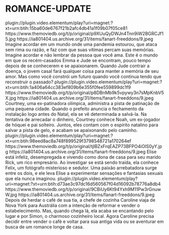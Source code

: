# ROMANCE-UPDATE



<item>
<title>[COLOR silver][B] MEMÓRIAS DE UM AMOR [/COLOR][/B][COLOR yellow]  FULL HD  [B][/COLOR][/B]</title>
<link>plugin://plugin.video.elementum/play?uri=magnet:?xt=urn:btih:15ba60de6767f21b2afc4db41a1f09b07f05ce81</link>
<thumbnail>https://www.themoviedb.org/t/p/original/p9XUuQyDWJn4Tnn9iW2BGRCJf15.jpg</thumbnail>
<fanart>https://ia801404.us.archive.org/31/items/fanart-freeddons/9.jpeg</fanart>
<info> Imagine acordar em um mundo onde uma pandemia estourou, que ataca sem rima ou razão, e faz com que suas vítimas percam suas memórias. Imagine acordar e não lembrar da pessoa que você ama. Este é o mundo em que os recém-casados Emma e Jude se encontram, pouco tempo depois de se conhecerem e se apaixonarem. Quando Jude contrair a doença, o jovem casal fará qualquer coisa para manter a memória de seu amor. Mas como você constrói um futuro quando você continua tendo que reconstruir o passado?</info>
</item>

<item>
<title>[COLOR silver][B] DE REPENTE É O AMOR [/COLOR][/B][COLOR yellow]  FULL HD  [B][/COLOR][/B]</title>
<link>plugin://plugin.video.elementum/play?uri=magnet:?xt=urn:btih:1a406a64cc383ef809b6e355f0fee559899dc1f9</link>
<thumbnail>https://www.themoviedb.org/t/p/original/p8DBnMb9k5vpywy3n7sMpKnbV5X.jpg</thumbnail>
<fanart>https://ia801404.us.archive.org/31/items/fanart-freeddons/9.jpeg</fanart>
<info>Courtney, uma ex-patinadora olímpica, administra a pista de patinação de uma pequena cidade. Quando o prefeito anuncia o fechamento da instalação logo antes do Natal, ela se vê determinada a salvá-la. Na tentativa de arrecadar o dinheiro, Courtney conhece Noah, um ex-jogador de hóquei e pai solteiro. Juntos, eles contam com o espírito natalino para salvar a pista de gelo, e acabam se apaixonando pelo caminho.</info>
</item>

<item>
<title>[COLOR silver][B] DESEJOS PROIBIDOS [/COLOR][/B][COLOR yellow]  FULL HD  [B][/COLOR][/B]</title>
<link>plugin://plugin.video.elementum/play?uri=magnet:?xt=urn:btih:98eed8ac8a748f899529f3798548721a170264ef</link>
<thumbnail>https://www.themoviedb.org/t/p/original/tjlBZxFrqEAZP73BFPO4iOlS0yY.jpg</thumbnail>
<fanart>https://ia801404.us.archive.org/31/items/fanart-freeddons/9.jpeg</fanart>
<info> Elise está infeliz, desempregada e vivendo como dona de casa para seu marido Rick, um rico empresário. Ao investigar se está sendo traída, ela conhece Felix, um fotógrafo misterioso e sedutor. Uma paixão arrebatadora surge entre os dois, e ele leva Elise a experimentar sensações e fantasias sexuais que ela nunca imaginou.</info>
</item>

<item>
<title>[COLOR silver][B] ROMANCE Á LA CARTE [/COLOR][/B][COLOR yellow]  FULL HD  [B][/COLOR][/B]</title>
<link>plugin://plugin.video.elementum/play?uri=magnet:?xt=urn:btih:d73ae3c97dc16d560567f04d16092b78776a8db4</link>
<thumbnail>https://www.themoviedb.org/t/p/original/9CBiUy6Kt94Yxh9M11Pw3rGnuwW.jpg</thumbnail>
<fanart>https://ia801404.us.archive.org/31/items/fanart-freeddons/9.jpeg</fanart>
<info> Depois de herdar o café de sua tia, a chefe de cozinha Caroline viaja de Nova York para Austrália com a intenção de reformar e vender o estabelecimento. Mas, quando chega lá, ela acaba se encantando pelo lugar e por Simon, o charmoso cozinheiro local. Agora Caroline precisa decidir entre vender o café e voltar para sua antiga vida ou se aventurar em busca de um romance longe de casa.</info>
</item>
